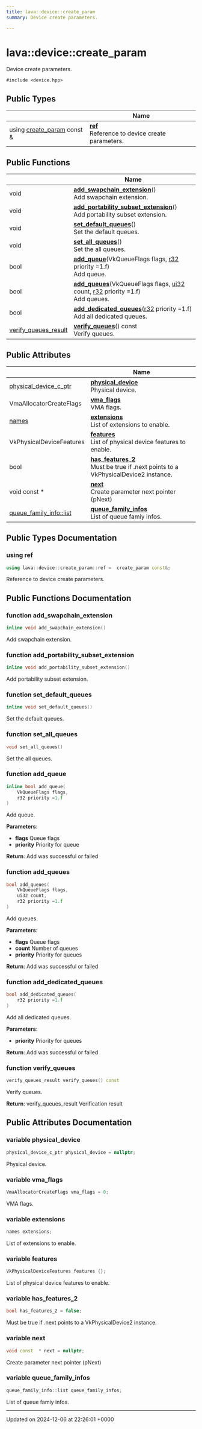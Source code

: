 ```yaml
---
title: lava::device::create_param
summary: Device create parameters. 

---
```


# lava::device::create_param



Device create parameters. 


`#include <device.hpp>`

## Public Types

|                | Name           |
| -------------- | -------------- |
| using [create_param](/_doxybook/Classes/structlava_1_1device_1_1create__param.md) const  & | **[ref](/_doxybook/Classes/structlava_1_1device_1_1create__param.md#using-ref)** <br>Reference to device create parameters.  |

## Public Functions

|                | Name           |
| -------------- | -------------- |
| void | **[add_swapchain_extension](/_doxybook/Classes/structlava_1_1device_1_1create__param.md#function-add-swapchain-extension)**()<br>Add swapchain extension.  |
| void | **[add_portability_subset_extension](/_doxybook/Classes/structlava_1_1device_1_1create__param.md#function-add-portability-subset-extension)**()<br>Add portability subset extension.  |
| void | **[set_default_queues](/_doxybook/Classes/structlava_1_1device_1_1create__param.md#function-set-default-queues)**()<br>Set the default queues.  |
| void | **[set_all_queues](/_doxybook/Classes/structlava_1_1device_1_1create__param.md#function-set-all-queues)**()<br>Set the all queues.  |
| bool | **[add_queue](/_doxybook/Classes/structlava_1_1device_1_1create__param.md#function-add-queue)**(VkQueueFlags flags, [r32](/_doxybook/Namespaces/namespacelava.md#using-r32) priority =1.f)<br>Add queue.  |
| bool | **[add_queues](/_doxybook/Classes/structlava_1_1device_1_1create__param.md#function-add-queues)**(VkQueueFlags flags, [ui32](/_doxybook/Namespaces/namespacelava.md#using-ui32) count, [r32](/_doxybook/Namespaces/namespacelava.md#using-r32) priority =1.f)<br>Add queues.  |
| bool | **[add_dedicated_queues](/_doxybook/Classes/structlava_1_1device_1_1create__param.md#function-add-dedicated-queues)**([r32](/_doxybook/Namespaces/namespacelava.md#using-r32) priority =1.f)<br>Add all dedicated queues.  |
| [verify_queues_result](/_doxybook/Namespaces/namespacelava.md#enum-verify-queues-result) | **[verify_queues](/_doxybook/Classes/structlava_1_1device_1_1create__param.md#function-verify-queues)**() const<br>Verify queues.  |

## Public Attributes

|                | Name           |
| -------------- | -------------- |
| [physical_device_c_ptr](/_doxybook/Classes/structlava_1_1device.md#using-physical-device-c-ptr) | **[physical_device](/_doxybook/Classes/structlava_1_1device_1_1create__param.md#variable-physical-device)** <br>Physical device.  |
| VmaAllocatorCreateFlags | **[vma_flags](/_doxybook/Classes/structlava_1_1device_1_1create__param.md#variable-vma-flags)** <br>VMA flags.  |
| [names](/_doxybook/Namespaces/namespacelava.md#using-names) | **[extensions](/_doxybook/Classes/structlava_1_1device_1_1create__param.md#variable-extensions)** <br>List of extensions to enable.  |
| VkPhysicalDeviceFeatures | **[features](/_doxybook/Classes/structlava_1_1device_1_1create__param.md#variable-features)** <br>List of physical device features to enable.  |
| bool | **[has_features_2](/_doxybook/Classes/structlava_1_1device_1_1create__param.md#variable-has-features-2)** <br>Must be true if .next points to a VkPhysicalDevice2 instance.  |
| void const  * | **[next](/_doxybook/Classes/structlava_1_1device_1_1create__param.md#variable-next)** <br>Create parameter next pointer (pNext)  |
| [queue_family_info::list](/_doxybook/Classes/structlava_1_1queue__family__info.md#using-list) | **[queue_family_infos](/_doxybook/Classes/structlava_1_1device_1_1create__param.md#variable-queue-family-infos)** <br>List of queue famiy infos.  |

## Public Types Documentation

### using ref

```cpp
using lava::device::create_param::ref =  create_param const&;
```

Reference to device create parameters. 

## Public Functions Documentation

### function add_swapchain_extension

```cpp
inline void add_swapchain_extension()
```

Add swapchain extension. 

### function add_portability_subset_extension

```cpp
inline void add_portability_subset_extension()
```

Add portability subset extension. 

### function set_default_queues

```cpp
inline void set_default_queues()
```

Set the default queues. 

### function set_all_queues

```cpp
void set_all_queues()
```

Set the all queues. 

### function add_queue

```cpp
inline bool add_queue(
    VkQueueFlags flags,
    r32 priority =1.f
)
```

Add queue. 

**Parameters**: 

  * **flags** Queue flags 
  * **priority** Priority for queue 


**Return**: Add was successful or failed 

### function add_queues

```cpp
bool add_queues(
    VkQueueFlags flags,
    ui32 count,
    r32 priority =1.f
)
```

Add queues. 

**Parameters**: 

  * **flags** Queue flags 
  * **count** Number of queues 
  * **priority** Priority for queues 


**Return**: Add was successful or failed 

### function add_dedicated_queues

```cpp
bool add_dedicated_queues(
    r32 priority =1.f
)
```

Add all dedicated queues. 

**Parameters**: 

  * **priority** Priority for queues 


**Return**: Add was successful or failed 

### function verify_queues

```cpp
verify_queues_result verify_queues() const
```

Verify queues. 

**Return**: verify_queues_result Verification result 

## Public Attributes Documentation

### variable physical_device

```cpp
physical_device_c_ptr physical_device = nullptr;
```

Physical device. 

### variable vma_flags

```cpp
VmaAllocatorCreateFlags vma_flags = 0;
```

VMA flags. 

### variable extensions

```cpp
names extensions;
```

List of extensions to enable. 

### variable features

```cpp
VkPhysicalDeviceFeatures features {};
```

List of physical device features to enable. 

### variable has_features_2

```cpp
bool has_features_2 = false;
```

Must be true if .next points to a VkPhysicalDevice2 instance. 

### variable next

```cpp
void const  * next = nullptr;
```

Create parameter next pointer (pNext) 

### variable queue_family_infos

```cpp
queue_family_info::list queue_family_infos;
```

List of queue famiy infos. 

-------------------------------

Updated on 2024-12-06 at 22:26:01 +0000
